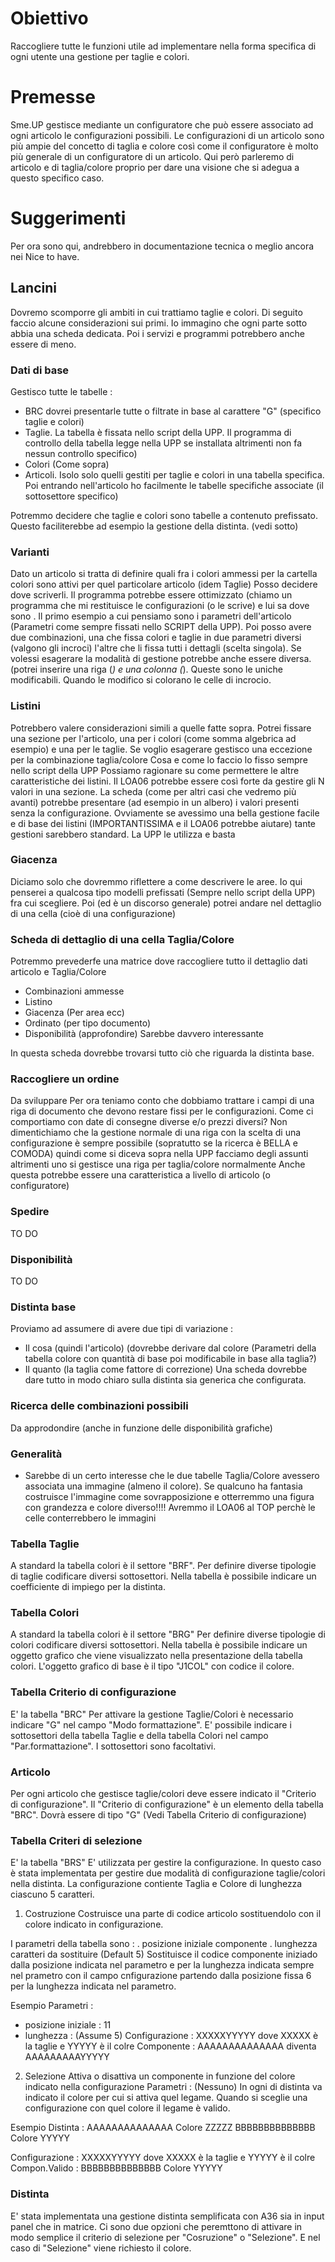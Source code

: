 # Obiettivo
Raccogliere tutte le funzioni utile ad implementare nella forma specifica di ogni utente una gestione per taglie e colori.

# Premesse
Sme.UP gestisce mediante un configuratore che può essere associato ad ogni articolo le configurazioni possibili. Le configurazioni di un articolo sono più ampie del concetto di taglia e colore così come il configuratore è molto più generale di un configuratore di un articolo.
Qui però parleremo di articolo e di taglia/colore proprio per dare una visione che si adegua a questo specifico caso.

# Suggerimenti
Per ora sono qui, andrebbero in documentazione tecnica o meglio ancora nei Nice to have.

## Lancini
Dovremo scomporre gli ambiti in cui trattiamo taglie e colori. Di seguito faccio alcune considerazioni sui primi.
Io immagino che ogni parte sotto abbia una scheda dedicata. Poi i servizi e programmi potrebbero anche essere di meno.

### Dati di base
Gestisco tutte le tabelle : 
* BRC dovrei presentarle tutte o filtrate in base al carattere "G" (specifico taglie e colori)
* Taglie. La tabella è fissata nello script della UPP. Il programma di controllo della tabella legge nella UPP se installata altrimenti non fa nessun controllo specifico)
* Colori (Come sopra)
* Articoli. Isolo solo quelli gestiti per taglie e colori in una tabella specifica. Poi entrando nell'articolo ho facilmente le tabelle specifiche associate (il sottosettore specifico)

Potremmo decidere che taglie e colori sono tabelle a contenuto prefissato. Questo faciliterebbe ad esempio la gestione della distinta. (vedi sotto)

### Varianti
Dato un articolo si tratta di definire quali fra i colori ammessi per la cartella colori sono attivi per quel particolare articolo (idem Taglie)
Posso decidere dove scriverli. Il programma potrebbe essere ottimizzato (chiamo un programma che mi restituisce le configurazioni (o le scrive) e lui sa dove sono . Il primo esempio a cui pensiamo sono i parametri dell'articolo (Parametri come sempre fissati nello SCRIPT della UPP). Poi posso avere due combinazioni, una che fissa colori e taglie in due parametri diversi (valgono gli incroci) l'altre che li fissa  tutti i dettagli (scelta singola). Se volessi esagerare la modalità di gestione potrebbe anche essere diversa. (potrei inserire una riga (*) e una colonna (*). Queste sono le uniche modificabili. Quando le modifico si colorano le celle di incrocio.

### Listini
Potrebbero valere considerazioni simili a quelle fatte sopra.
Potrei fissare una sezione per l'articolo, una per i colori (come somma algebrica ad esempio) e una per le taglie. Se voglio esagerare gestisco una eccezione per la combinazione taglia/colore
Cosa e come lo faccio lo fisso sempre nello script della UPP
Possiamo ragionare su come permettere le altre caratteristiche dei listini.
Il LOA06 potrebbe essere così forte da gestire gli N valori in una sezione.
La scheda (come per altri casi che vedremo più avanti) potrebbe presentare (ad esempio in un albero) i valori presenti senza la configurazione.
Ovviamente se avessimo una bella gestione facile e di base dei listini (IMPORTANTISSIMA e il LOA06 potrebbe aiutare) tante gestioni sarebbero standard. La UPP le utilizza e basta

### Giacenza
Diciamo solo che dovremmo riflettere a come descrivere le aree.
Io qui penserei a qualcosa tipo modelli prefissati (Sempre nello script della UPP) fra cui scegliere.
Poi (ed è un discorso generale) potrei andare nel dettaglio di una cella (cioè di una configurazione)

### Scheda di dettaglio di una cella Taglia/Colore
Potremmo prevederfe una matrice dove raccogliere tutto il dettaglio dati articolo e Taglia/Colore
- Combinazioni ammesse
- Listino
- Giacenza (Per area ecc)
- Ordinato (per tipo documento)
- Disponibilità (approfondire)
Sarebbe davvero interessante

In questa scheda dovrebbe trovarsi tutto ciò che riguarda la distinta base.

### Raccogliere un ordine
Da sviluppare
Per ora teniamo conto che dobbiamo trattare i campi di una riga di documento che devono restare fissi per le configurazioni.
Come ci comportiamo con date di consegne diverse e/o prezzi diversi?
Non dimentichiamo che la gestione normale di una riga con la scelta di una configurazione è sempre possibile (sopratutto se la ricerca è BELLA e COMODA) quindi come si diceva sopra nella UPP facciamo degli assunti altrimenti uno si gestisce una riga per taglia/colore normalmente
Anche questa potrebbe essere una caratteristica a livello di articolo (o configuratore)

### Spedire
TO DO

### Disponibilità
TO DO

### Distinta base
Proviamo ad assumere di avere due tipi di variazione : 
- Il cosa (quindi l'articolo) (dovrebbe derivare dal colore (Parametri della tabella colore con quantità di base poi modificabile in base alla taglia?)
- Il quanto (la taglia come fattore di correzione)
Una scheda dovrebbe dare tutto in modo chiaro sulla distinta sia generica che configurata.



### Ricerca delle combinazioni possibili
Da approdondire (anche in funzione delle disponibilità grafiche)

### Generalità
- Sarebbe di un certo interesse che le due tabelle Taglia/Colore avessero associata una immagine (almeno il colore). Se qualcuno ha fantasia costruisce l'immagine come sovrapposizione e otterremmo una figura con grandezza e colore diverso!!!! Avremmo il LOA06 al TOP perchè le celle conterrebbero le immagini

### Tabella Taglie
A standard la tabella colori è il settore "BRF".
Per definire diverse tipologie di taglie codificare diversi sottosettori.
Nella tabella è possibile indicare un coefficiente di impiego per la distinta.

### Tabella Colori
A standard la tabella colori è il settore "BRG"
Per definire diverse tipologie di colori codificare diversi sottosettori.
Nella tabella è possibile indicare un oggetto grafico che viene visualizzato nella presentazione della tabella colori. L'oggetto grafico di base è il tipo "J1COL" con codice il colore.

### Tabella Criterio di configurazione
E' la tabella "BRC"
Per attivare la gestione Taglie/Colori è necessario indicare "G" nel campo "Modo formattazione".
E' possibile indicare i sottosettori della tabella Taglie e della tabella Colori nel campo "Par.formattazione". I sottosettori sono facoltativi.

### Articolo
Per ogni articolo che gestisce taglie/colori deve essere indicato il "Criterio di configurazione".
Il "Criterio di configurazione" è un elemento della tabella "BRC". Dovrà essere di tipo "G" (Vedi Tabella Criterio di configurazione)

### Tabella Criteri di selezione
E' la tabella "BRS"
E' utilizzata per gestire la configurazione.
In questo caso è stata implementata per gestire due modalità di configurazione taglie/colori nella distinta.
La configurazione contiente Taglia e Colore di lunghezza ciascuno 5 caratteri.

1. Costruzione
Costruisce una parte di codice articolo sostituendolo con il colore indicato in configurazione.

I parametri della tabella sono : 
. posizione iniziale componente
. lunghezza caratteri da sostituire (Default 5)
Sostituisce il codice componente iniziado dalla posizione indicata nel parametro e per la lunghezza indicata sempre nel prametro con il campo cnfigurazione partendo dalla posizione fissa 6 per la lunghezza indicata nel parametro.

Esempio
Parametri : 
- posizione iniziale :  11
- lunghezza          :     (Assume 5)
Configurazione :  XXXXXYYYYY dove XXXXX è la taglie e YYYYY è il colre
Componente :      AAAAAAAAAAAAAA    diventa AAAAAAAAAYYYYY

2. Selezione
Attiva o disattiva un componente in funzione del colore indicato nella configurazione
Parametri :  (Nessuno)
In ogni di distinta va indicato il colore per cui si attiva quel legame.
Quando si sceglie una configurazione con quel colore il legame è valido.

Esempio
Distinta :        AAAAAAAAAAAAAA Colore  ZZZZZ
                BBBBBBBBBBBBBB Colore  YYYYY

Configurazione :  XXXXXYYYYY dove XXXXX è la taglie e YYYYY è il colre
Compon.Valido :   BBBBBBBBBBBBBB Colore  YYYYY

### Distinta
E' stata implementata una gestione distinta semplificata con A36 sia in input panel che in matrice.
Ci sono due opzioni che peremttono di attivare in modo semplice il criterio di selezione per "Cosruzione" o "Selezione". E nel caso di "Selezione" viene richiesto il colore.


